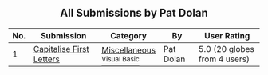 ﻿<div align="center">

## All Submissions by Pat Dolan

</div>

No.  | Submission | Category | By   | User Rating
---- | ---------- | -------- | ---- | -----------
1 | [Capitalise First Letters<br />](https://github.com/Planet-Source-Code/pat-dolan-capitalise-first-letters__1-6523) | [Miscellaneous<br /><sup>Visual Basic</sup>](../ByCategory/miscellaneous__1-1.md) | Pat Dolan | 5.0 (20 globes from 4 users)
